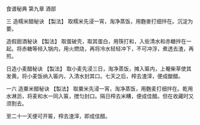 食谱秘典 第九章 酒部

三 造糯米醋秘诀
【製法】
取糯米先浸一宵，淘净蒸饭，用麴麥打细拌在。沉淀为要。

造假甜酒秘诀
【製法】
取蛋破壳，取其蛋白，用筷打和，入些清水和赤糖拌在一起。将赤糖等倾入锅内，用火燃烧，再将冷水轻轻冲下，不可冲浮，煮透去渣，再煎。

日造小麦醋秘诀
【製法】
取小麦先浸三日，淘净蒸饭，摊入匾内，上罨柴草使其发黄。将小麦饭纳入匾内，入清水封其口。七天之后，榨去渣滓，便成酸醋。

一六 造粟米醋秘诀
【製法】
取粟米先浸一宵，淘净蒸饭，用麴麦打细拌在。乾用水淋沥，将麦和水一同入匾，搅匀封口。隔日榨去米糟，便成佳醋。但在收藏时又须割去。

至二十一天便可开匾，榨去渣滓，即成佳醋。